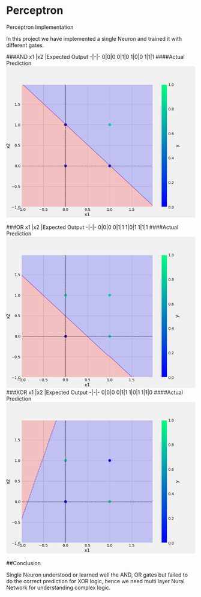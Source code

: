 # Perceptron
Perceptron Implementation

In this project we have implemented a single Neuron and trained it with different gates.

###AND 
x1 |x2 |Expected Output
-|-|-
0|0|0
0|1|0
1|0|0
1|1|1
####Actual Prediction
![sample Image](plots/and.png)

###OR 
x1 |x2 |Expected Output
-|-|-
0|0|0
0|1|1
1|0|1
1|1|1
####Actual Prediction
![sample Image](plots/or.png)
###XOR
x1 |x2 |Expected Output
-|-|-
0|0|0
0|1|1
1|0|1
1|1|0
####Actual Prediction
![sample Image](plots/xor.png)

##Conclusion

Single Neuron understood or learned well the AND, OR gates but failed to do the correct prediction for XOR logic, hence we need multi layer Nural Network for understanding complex logic.
